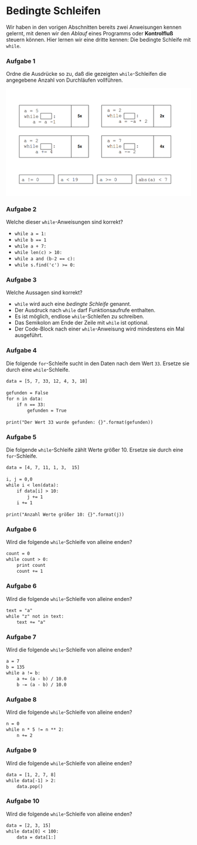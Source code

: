 
# Bedingte Schleifen

Wir haben in den vorigen Abschnitten bereits zwei Anweisungen kennen gelernt, mit denen wir den *Ablauf* eines Programms oder **Kontrolfluß** steuern können. Hier lernen wir eine dritte kennen: Die bedingte Schleife mit `while`.


### Aufgabe 1

Ordne die Ausdrücke so zu, daß die gezeigten `while`-Schleifen die angegebene Anzahl von Durchläufen vollführen.

![while exercise](exercises/while.png)


### Aufgabe 2

Welche dieser `while`-Anweisungen sind korrekt?

* `while a = 1:`
* `while b == 1`
* `while a + 7:`
* `while len(c) > 10:`
* `while a and (b-2 == c):`
* `while s.find('c') >= 0:`

### Aufgabe 3

Welche Aussagen sind korrekt?

* `while` wird auch eine *bedingte Schleife* genannt.
* Der Ausdruck nach `while` darf Funktionsaufrufe enthalten.
* Es ist möglich, endlose `while`-Schleifen zu schreiben.
* Das Semikolon am Ende der Zeile mit `while` ist optional.
* Der Code-Block nach einer `while`-Anweisung wird mindestens ein Mal ausgeführt.

### Aufgabe 4

Die folgende `for`-Schleife sucht in den Daten nach dem Wert `33`. Ersetze sie durch eine `while`-Schleife.

    data = [5, 7, 33, 12, 4, 3, 18]

    gefunden = False
    for n in data:
        if n == 33:
            gefunden = True

    print("Der Wert 33 wurde gefunden: {}".format(gefunden))


### Aufgabe 5

Die folgende `while`-Schleife zählt Werte größer 10. Ersetze sie durch eine `for`-Schleife.

    data = [4, 7, 11, 1, 3,  15]

    i, j = 0,0
    while i < len(data):
        if data[i] > 10:
            j += 1
        i += 1
    
    print("Anzahl Werte größer 10: {}".format(j))

### Aufgabe 6

Wird die folgende `while`-Schleife von alleine enden?

    count = 0
    while count > 0:
        print count
        count += 1

### Aufgabe 6

Wird die folgende `while`-Schleife von alleine enden?

    text = "a"
    while "z" not in text:
        text += "a"

### Aufgabe 7

Wird die folgende `while`-Schleife von alleine enden?

    a = 7
    b = 135
    while a != b:
        a += (a - b) / 10.0
        b -= (a - b) / 10.0

### Aufgabe 8

Wird die folgende `while`-Schleife von alleine enden?

    n = 0
    while n * 5 != n ** 2:
        n += 2

### Aufgabe 9

Wird die folgende `while`-Schleife von alleine enden?

    data = [1, 2, 7, 8]
    while data[-1] > 2:
        data.pop()

### Aufgabe 10

Wird die folgende `while`-Schleife von alleine enden?

    data = [2, 3, 15]
    while data[0] < 100:
        data = data[1:]
